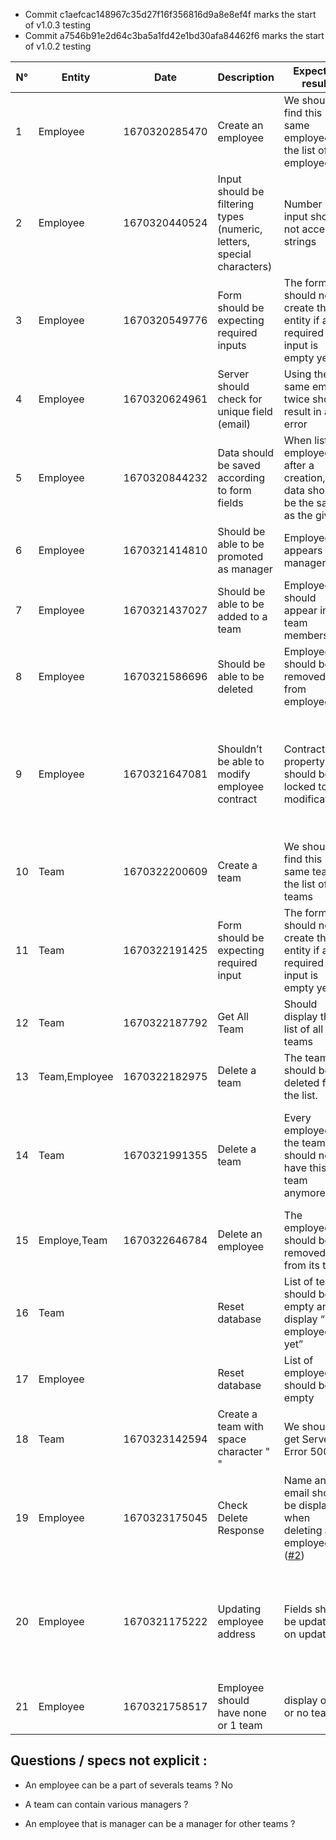 - Commit c1aefcac148967c35d27f16f356816d9a8e8ef4f marks the start of v1.0.3 testing
- Commit a7546b91e2d64c3ba5a1fd42e1bd30afa84462f6 marks the start of v1.0.2 testing

| N° | Entity        | Date | Description                                                            | Expected result                                                               | Validated                                  |
| -- | ------------- | ---- | ---------------------------------------------------------------------- | ----------------------------------------------------------------------------- | ------------------------------------------ |
| 1  | Employee      |   1670320285470   | Create an employee                                                     | We should find this same employee in the list of employees.                   | Yes                                        |
| 2  | Employee      |   1670320440524   | Input should be filtering types (numeric, letters, special characters) | Number input should not accept strings                                        | No (Zip code field accept negative values) |
| 3  | Employee      |   1670320549776   | Form should be expecting required inputs                               | The form should not create the entity if a required input is empty yet.       | Yes                                        |
| 4  | Employee      |   1670320624961   | Server should check for unique field (email)                           | Using the same email twice should result in an error                          | No (should not be accepted)                |
| 5  | Employee      |   1670320844232   | Data should be saved according to form fields                          | When listing employees after a creation, data should be the same as the given |  Yes                                          |
| 6  | Employee      |   1670321414810   | Should be able to be promoted as manager                               | Employee appears as manager                                                   | Yes                                        |
| 7  | Employee      |   1670321437027   | Should be able to be added to a team                                   | Employee should appear in team members list                                   | Yes                                        |
| 8  | Employee      |   1670321586696   | Should be able to be deleted                                           | Employee should be removed from employee list                                 | Yes                                          |
| 9  | Employee      |   1670321647081   | Shouldn’t be able to modify employee contract                          | Contract property should be locked to modifications                           |  No: the contract readonly date property can be modified if we modify the HTML                                          |
| 10 | Team   |   1670322200609   | Create a team                                                                 | We should find this same team in the list of teams                            |   Yes                                         |
| 11 | Team          |   1670322191425   | Form should be expecting required input                                | The form should not create the entity if a required input is empty yet        |  No                                           |
| 12 | Team      |   1670322187792   |   Get All Team                                                             | Should display the list of all the teams                          |          Yes                                  |
| 13 | Team,Employee |   1670322182975   | Delete a team                                                          | The team should be deleted from the list.                                     |   Yes                                         |
| 14 | Team          |   1670321991355   | Delete a team                                                          | Every employees of the team should not have this team anymore.                |  No, the employee belonging to the team is getting deleted also                                          |
| 15 | Employe,Team  |  1670322646784   | Delete an employee                                                     | The employee should be removed from its team                             |    Yes                                        |
| 16 | Team          |      | Reset database                                                         | List of team should be empty and display “No employees yet”                   |                                            |
| 17 | Employee      |      | Reset database                                                         | List of employee should be empty                                              |                                            |
| 18 | Team   |   1670323142594   | Create a team with space character " "                                        | We shouldn't get Server Error 500                           |   No (Fail with Server Error 500)                  |
| 19 | Employee  |   1670323175045   |   Check Delete Response            |      Name and email should be display when deleting an employee ([#2](https://github.com/azerpas/efrei-2023-st2-tst-prj-i/issues/2))                            |   Yes                                         |
| 20 | Employee | 1670321175222 | Updating employee address | Fields should be updated on update | No: the address line 2 keeps getting replaced by address line 1 |
| 21 | Employee | 1670321758517 | Employee should have none or 1 team | display one or no team | Yes |

## Questions / specs not explicit : 

- An employee can be a part of severals teams ? No

- A team can contain various managers ?

- An employee that is manager can be a manager for other teams ? 

 
